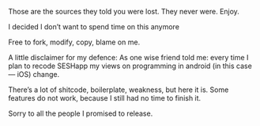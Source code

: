 Those are the sources they told you were lost. They never were. Enjoy.

I decided I don’t want to spend time on this anymore 

Free to fork, modify, copy, blame on me.

A little disclaimer for my defence:
As one wise friend told me: every time I plan to recode SESHapp my views on programming in android (in this case — iOS) change.

There’s a lot of shitcode, boilerplate, weakness, but here it is. Some features do not work, because I still had no time to finish it.

Sorry to all the people I promised to release.
